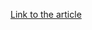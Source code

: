 [Link to the article](https://www.securityweek.com/cybersecurity-ma-roundup-37-deals-announced-in-october-2024/)
